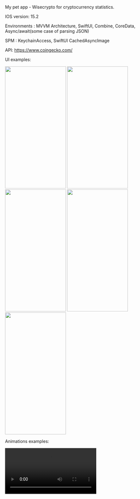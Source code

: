 My pet app - Wisecrypto for cryptocurrency statistics.

IOS version:   15.2

Environments : MVVM Architecture,
               SwiftUI,
               Combine,
               CoreData,
               Async/await(some case of parsing JSON)

SPM :          KeychainAccess,
               SwiftUI CachedAsyncImage 

API:          https://www.coingecko.com/

UI examples:

<img src="https://user-images.githubusercontent.com/61916414/228845056-ff9758c4-9e7b-4759-a954-c1738d9b45ff.png" width="200" height="400" /> <img src="https://user-images.githubusercontent.com/61916414/228845080-bfabc602-0a54-441d-8fc0-896129b0cb9d.png" width="200" height="400" /> <img src="https://user-images.githubusercontent.com/61916414/228845118-c9c98910-2ed3-4ac3-b3aa-7999b48aa965.png" width="200" height="400" /> <img src="https://user-images.githubusercontent.com/61916414/228845136-11327749-0e98-43e8-a830-f4585054bbf0.png" width="200" height="400" /> <img src="https://user-images.githubusercontent.com/61916414/228845147-fbe00f82-80e8-4938-b378-fd274e32bae2.png" width="200" height="400" />

Animations examples:

<video src="https://user-images.githubusercontent.com/61916414/228867979-318c8495-1af1-4d02-bdb1-380bb9698b40.mp4">
  
  
  <video src="https://user-images.githubusercontent.com/61916414/228868128-d39eb46a-0cf2-417c-a15c-7c7b806ab705.mp4">
    
    
    <video src="https://user-images.githubusercontent.com/61916414/228868054-5e0064a8-60ba-4fe3-8c24-b705dcc920e2.mp4">
      
      
      <video src="https://user-images.githubusercontent.com/61916414/228868172-8f410b66-c8be-4cfe-9d72-fd3051871a31.mp4">

https://user-images.githubusercontent.com/61916414/228867979-318c8495-1af1-4d02-bdb1-380bb9698b40.mp4


https://user-images.githubusercontent.com/61916414/228868128-d39eb46a-0cf2-417c-a15c-7c7b806ab705.mp4


https://user-images.githubusercontent.com/61916414/228868054-5e0064a8-60ba-4fe3-8c24-b705dcc920e2.mp4


https://user-images.githubusercontent.com/61916414/228868172-8f410b66-c8be-4cfe-9d72-fd3051871a31.mp4
